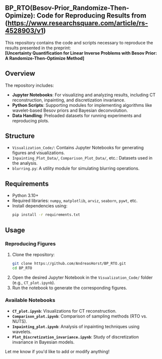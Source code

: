 
## BP_RTO(Besov-Prior_Randomize-Then-Opimize): Code for Reproducing Results from (https://www.researchsquare.com/article/rs-4528903/v1)

This repository contains the code and scripts necessary to reproduce the results presented in the preprint:  
**[Uncertainty Quantification for Linear Inverse Problems with Besov Prior: A Randomize-Then-Optimize Method]**

## Overview

The repository includes:
- **Jupyter Notebooks**: For visualizing and analyzing results, including CT reconstruction, inpainting, and discretization invariance.
- **Python Scripts**: Supporting modules for implementing algorithms like wavelet-based Besov priors and Bayesian deconvolution.
- **Data Handling**: Preloaded datasets for running experiments and reproducing plots.

## Structure

- `Visualization_Code/`: Contains Jupyter Notebooks for generating figures and visualizations.
- `Inpainting_Plot_Data/`, `Comparison_Plot_Data/`, etc.: Datasets used in the analysis.
- `blurring.py`: A utility module for simulating blurring operations.

## Requirements

- Python 3.10+
- Required libraries: `numpy`, `matplotlib`, `arviz`, `seaborn`, `pywt`, etc.
- Install dependencies using:
  ```bash
  pip install -r requirements.txt


## Usage

### Reproducing Figures

1. Clone the repository:
   ```bash
   git clone https://github.com/AndreasHorst/BP_RTO.git
   cd BP_RTO
   ```
2. Open the desired Jupyter Notebook in the `Visualization_Code/` folder (e.g., `CT_plot.ipynb`).
3. Run the notebook to generate the corresponding figures.

### Available Notebooks

- **`CT_plot.ipynb`**: Visualizations for CT reconstruction.
- **`Comparison_plot.ipynb`**: Comparison of sampling methods (RTO vs. NUTS).
- **`Inpainting_plot.ipynb`**: Analysis of inpainting techniques using wavelets.
- **`Plot_Discretization_invariance.ipynb`**: Study of discretization invariance in Bayesian models.



Let me know if you'd like to add or modify anything!
